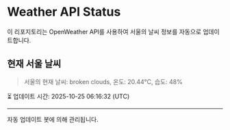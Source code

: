 
# Weather API Status

이 리포지토리는 OpenWeather API를 사용하여 서울의 날씨 정보를 자동으로 업데이트합니다.

## 현재 서울 날씨
> 서울의 현재 날씨: broken clouds, 온도: 20.44°C, 습도: 48%

⏳ 업데이트 시간: 2025-10-25 06:16:32 (UTC)

---
자동 업데이트 봇에 의해 관리됩니다.
